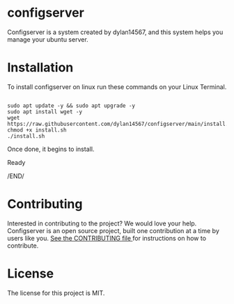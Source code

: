 # configserver

Configserver is a system created by dylan14567, and this system helps you manage your ubuntu server.

# Installation

To install configserver on linux run these commands on your Linux Terminal.

```shell

sudo apt update -y && sudo apt upgrade -y
sudo apt install wget -y
wget https://raw.githubusercontent.com/dylan14567/configserver/main/install.sh
chmod +x install.sh
./install.sh

```

Once done, it begins to install.

Ready

/END/

# Contributing

Interested in contributing to the project? We would love your help. Configserver is an open source project, built one contribution at a time by users like you. <a href="https://github.com/dylan14567/configserver/blob/main/CONTRIBUTING.md">See the CONTRIBUTING file </a> for instructions on how to contribute.

# License

The license for this project is MIT.
